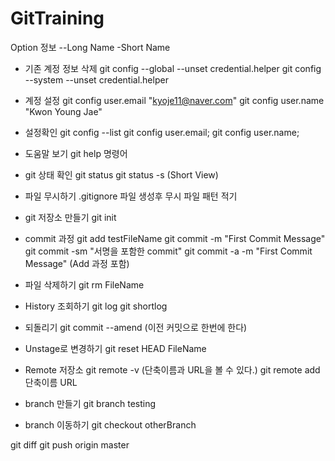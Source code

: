 # GitTraining
Option 정보
 --Long Name
 -Short Name

- 기존 계정 정보 삭제
git config --global --unset credential.helper
git config --system --unset credential.helper

- 계정 설정
git config user.email "kyoje11@naver.com"
git config user.name "Kwon Young Jae"

- 설정확인
git config --list
git config user.email; git config user.name;

- 도움말 보기
git help 명령어

- git 상태 확인
git status
git status -s (Short View)

- 파일 무시하기
.gitignore 파일 생성후 무시 파일 패턴 적기

- git 저장소 만들기
git init

- commit 과정
git add testFileName
git commit -m "First Commit Message"
git commit -sm "서명을 포함한 commit"
git commit -a -m "First Commit Message" (Add 과정 포함)

- 파일 삭제하기
git rm FileName

- History 조회하기
git log
git shortlog

- 되돌리기
git commit --amend (이전 커밋으로 한번에 한다)

- Unstage로 변경하기
git reset HEAD FileName

- Remote 저장소
git remote -v (단축이름과 URL을 볼 수 있다.)
git remote add 단축이름 URL

- branch 만들기
git branch testing

- branch 이동하기
git checkout otherBranch

git diff
git push origin master
